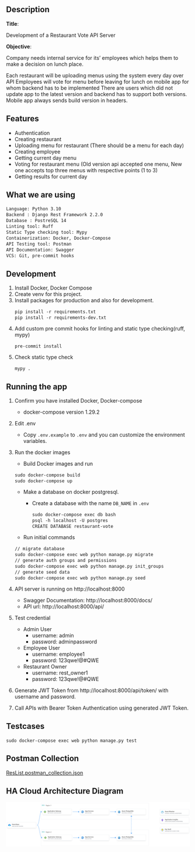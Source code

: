 ## Description
**Title**:

Development of a Restaurant Vote API Server

**Objective**:

Company needs internal service for its’ employees which helps them to make a decision
on lunch place.

Each restaurant will be uploading menus using the system every day over API
Employees will vote for menu before leaving for lunch on mobile app for whom backend has to be implemented
There are users which did not update app to the latest version and backend has to support both versions.
Mobile app always sends build version in headers.

## Features
- Authentication
- Creating restaurant
- Uploading menu for restaurant (There should be a menu for each day)
- Creating employee
- Getting current day menu
- Voting for restaurant menu (Old version api accepted one menu, New one accepts top three menus with respective points (1 to 3)
- Getting results for current day


## What we are using
    Language: Python 3.10
    Backend : Django Rest Framework 2.2.0
    Database : PostreSQL 14
    Linting tool: Ruff
    Static Type checking tool: Mypy
    Containerization: Docker, Docker-Compose
    API Testing tool: Postman
    API Documentation: Swagger
    VCS: Git, pre-commit hooks



## Development
1. Install Docker, Docker Compose
2. Create venv for this project.
3. Install packages for production and also for development.
    ```commandline
    pip install -r requirements.txt
    pip install -r requirements-dev.txt
   ```
4. Add custom pre commit hooks for linting and static type checking(ruff, mypy)
    ```commandline
    pre-commit install
    ```
5. Check static type check
    ```commandline
    mypy .
    ```
## Running the app

1. Confirm you have installed Docker, Docker-compose
    - docker-compose version 1.29.2
2. Edit .env
    - Copy `.env.example` to `.env` and you can customize the environment variables.

3. Run the docker images
    - Build Docker images and run
    ```commandline
    sudo docker-compose build
    sudo docker-compose up
    ```
    - Make a database on docker postgresql.
        - Create a database with the name `DB_NAME` in `.env`
          ```commandline
          sudo docker-compose exec db bash
          psql -h localhost -U postgres
          CREATE DATABASE restaurant-vote
          ```

    - Run initial commands
    ```commandline
    // migrate database
    sudo docker-compose exec web python manage.py migrate
    // generate auth groups and permissions
    sudo docker-compose exec web python manage.py init_groups
    // generate seed data
    sudo docker-compose exec web python manage.py seed
    ```

4. API server is running on http://localhost:8000
    - Swagger Documentation: http://localhost:8000/docs/
    - API url: http://localhost:8000/api/

5. Test credential
    - Admin User
        - username: admin
        - password: adminpassword
    - Employee User
        - username: employee1
        - password: 123qwe!@#QWE
    - Restaurant Owner
        - username: rest_owner1
        - password: 123qwe!@#QWE
6. Generate JWT Token from http://localhost:8000/api/token/ with username and password.

7. Call APIs with Bearer Token Authentication using generated JWT Token.

## Testcases

```commandline
sudo docker-compose exec web python manage.py test
```
## Postman Collection
[ResList.postman_collection.json](docs/ResList.postman_collection.json)

## HA Cloud Architecture Diagram
![HA Cloud Diagram.png](docs/HA%20Cloud%20Diagram.png)
